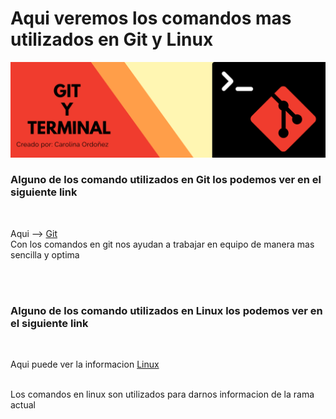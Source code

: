# Aqui veremos los comandos mas utilizados en Git y Linux 

![Banner de git y terminal](./assets/bannergit.png)

### Alguno de los comando utilizados en Git los podemos ver en el siguiente link
<br/>

Aqui --> [Git](./GIT.md) 
<br/>
Con los comandos en git nos ayudan a trabajar en equipo de manera mas sencilla y optima 

<br/><br/>

### Alguno de los comando utilizados en Linux los podemos ver en el siguiente link
<br/>

Aqui puede ver la informacion [Linux](./LINUX.md) 

<br/>
Los comandos en linux son utilizados para darnos informacion de la rama actual
